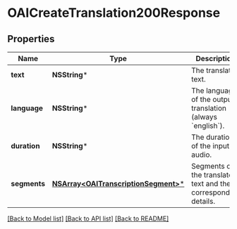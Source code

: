 # OAICreateTranslation200Response

## Properties
Name | Type | Description | Notes
------------ | ------------- | ------------- | -------------
**text** | **NSString*** | The translated text. | 
**language** | **NSString*** | The language of the output translation (always &#x60;english&#x60;). | 
**duration** | **NSString*** | The duration of the input audio. | 
**segments** | [**NSArray&lt;OAITranscriptionSegment&gt;***](OAITranscriptionSegment.md) | Segments of the translated text and their corresponding details. | [optional] 

[[Back to Model list]](../README.md#documentation-for-models) [[Back to API list]](../README.md#documentation-for-api-endpoints) [[Back to README]](../README.md)


